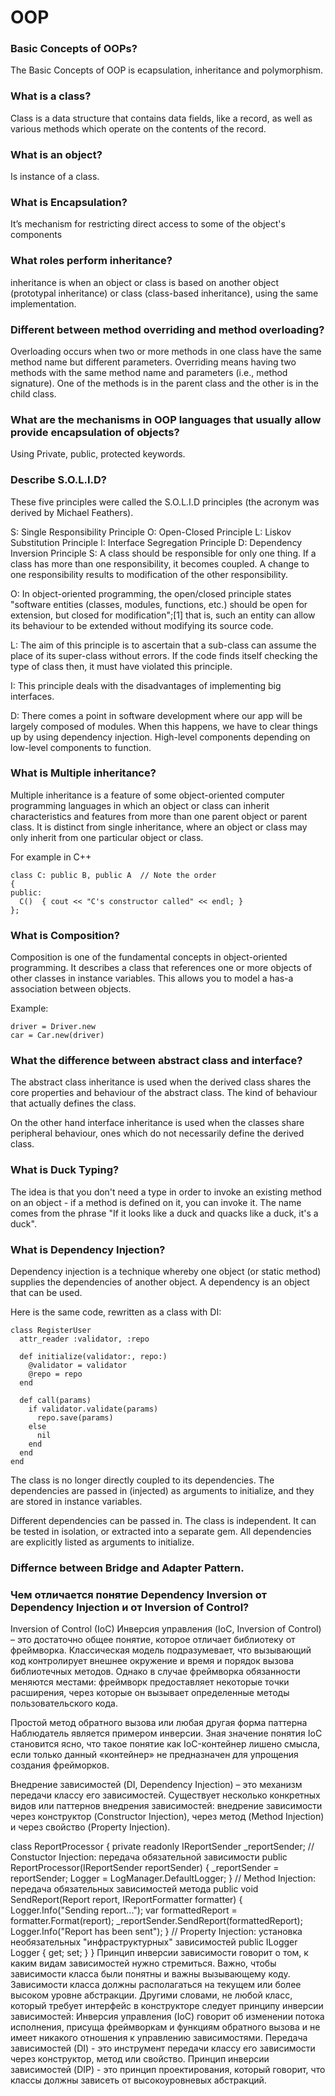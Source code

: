 # OOP

### Basic Concepts of OOPs?

The Basic Concepts of OOP is ecapsulation, inheritance and polymorphism.

### What is a class?

Сlass is a data structure that contains data fields, like a record, as well as various methods which operate on the contents of the record.

### What is an object?

Is instance of a class.

### What is Encapsulation?

It’s mechanism for restricting direct access to some of the object's components

### What roles perform inheritance?

inheritance is when an object or class is based on another object (prototypal inheritance) or class (class-based inheritance), using the same implementation.

### Different between method overriding and method overloading?

Overloading occurs when two or more methods in one class have the same method name but different parameters. Overriding means having two methods with the same method name and parameters (i.e., method signature). One of the methods is in the parent class and the other is in the child class.

### What are the mechanisms in OOP languages that usually allow provide encapsulation of objects?

Using Private, public, protected keywords.

### Describe S.O.L.I.D?

These five principles were called the S.O.L.I.D principles (the acronym was derived by Michael Feathers).

S: Single Responsibility Principle
O: Open-Closed Principle
L: Liskov Substitution Principle
I: Interface Segregation Principle
D: Dependency Inversion Principle
S: A class should be responsible for only one thing. If a class has more than one responsibility, it becomes coupled. A change to one responsibility results to modification of the other responsibility.

O: In object-oriented programming, the open/closed principle states "software entities (classes, modules, functions, etc.) should be open for extension, but closed for modification";[1] that is, such an entity can allow its behaviour to be extended without modifying its source code.

L: The aim of this principle is to ascertain that a sub-class can assume the place of its super-class without errors. If the code finds itself checking the type of class then, it must have violated this principle.

I: This principle deals with the disadvantages of implementing big interfaces.

D: There comes a point in software development where our app will be largely composed of modules. When this happens, we have to clear things up by using dependency injection. High-level components depending on low-level components to function.

### What is Multiple inheritance?

Multiple inheritance is a feature of some object-oriented computer programming languages in which an object or class can inherit characteristics and features from more than one parent object or parent class.
It is distinct from single inheritance, where an object or class may only inherit from one particular object or class.

For example in C++
```
class C: public B, public A  // Note the order
{
public:
  C()  { cout << "C's constructor called" << endl; }
};
```

### What is Composition?

Composition is one of the fundamental concepts in object-oriented programming. It describes a class that references one or more objects of other classes in instance variables. This allows you to model a has-a association between objects.

Example:
```
driver = Driver.new
car = Car.new(driver)

```

### What the difference between abstract class and interface?

The abstract class inheritance is used when the derived class shares the core properties and behaviour of the abstract class. The kind of behaviour that actually defines the class.

On the other hand interface inheritance is used when the classes share peripheral behaviour, ones which do not necessarily define the derived class.

### What is Duck Typing?

The idea is that you don't need a type in order to invoke an existing method on an object - if a method is defined on it, you can invoke it.
The name comes from the phrase "If it looks like a duck and quacks like a duck, it's a duck".

### What is Dependency Injection?
Dependency injection is a technique whereby one object (or static method) supplies the dependencies of another object. A dependency is an object that can be used.


Here is the same code, rewritten as a class with DI:
```
class RegisterUser
  attr_reader :validator, :repo

  def initialize(validator:, repo:)
    @validator = validator
    @repo = repo
  end

  def call(params)
    if validator.validate(params)
      repo.save(params)
    else
      nil
    end
  end
end
```

The class is no longer directly coupled to its dependencies. The dependencies are passed in (injected) as arguments to initialize, and they are stored in instance variables.

Different dependencies can be passed in.
The class is independent. It can be tested in isolation, or extracted into a separate gem.
All dependencies are explicitly listed as arguments to initialize.


### Differnce between Bridge and Adapter Pattern.

### Чем отличается понятие Dependency Inversion от Dependency Injection и от Inversion of Control?

Inversion of Control (IoC)
Инверсия управления (IoC, Inversion of Control) – это достаточно общее понятие, которое отличает библиотеку от фреймворка. Классическая модель подразумевает, что вызывающий код контролирует внешнее окружение и время и порядок вызова библиотечных методов. Однако в случае фреймворка обязанности меняются местами: фреймворк предоставляет некоторые точки расширения, через которые он вызывает определенные методы пользовательского кода.

Простой метод обратного вызова или любая другая форма паттерна Наблюдатель является примером инверсии. Зная значение понятия IoC становится ясно, что такое понятие как IoC-контейнер лишено смысла, если только данный «контейнер» не предназначен для упрощения создания фрейморков.


Внедрение зависимостей (DI, Dependency Injection) – это механизм передачи классу его зависимостей. Существует несколько конкретных видов или паттернов внедрения зависимостей: внедрение зависимости через конструктор (Constructor Injection), через метод (Method Injection) и через свойство (Property Injection).

class ReportProcessor
{
    private readonly IReportSender _reportSender;
    // Constuctor Injection: передача обязательной зависимости
    public ReportProcessor(IReportSender reportSender)
    {
        _reportSender = reportSender;
        Logger = LogManager.DefaultLogger;
    }
    // Method Injection: передача обязательных зависимостей метода
    public void SendReport(Report report, IReportFormatter formatter)
    {
        Logger.Info("Sending report...");
        var formattedReport = formatter.Format(report);
        _reportSender.SendReport(formattedReport);
        Logger.Info("Report has been sent");
    }
    // Property Injection: установка необязательных "инфраструктурных" зависимостей
    public ILogger Logger { get; set; }
}
Принцип инверсии зависимости говорит о том, к каким видам зависимостей нужно стремиться. Важно, чтобы зависимости класса были понятны и важны вызывающему коду. Зависимости класса должны располагаться на текущем или более высоком уровне абстракции. Другими словами, не любой класс, который требует интерфейс в конструкторе следует принципу инверсии зависимостей:
Инверсия управления (IoC) говорит об изменении потока исполнения, присуща фреймворкам и функциям обратного вызова и не имеет никакого отношения к управлению зависимостями. Передача зависимостей (DI) - это инструмент передачи классу его зависимости через конструктор, метод или свойство. Принцип инверсии зависимостей (DIP) - это принцип проектирования, который говорит, что классы должны зависеть от высокоуровневых абстракций.
